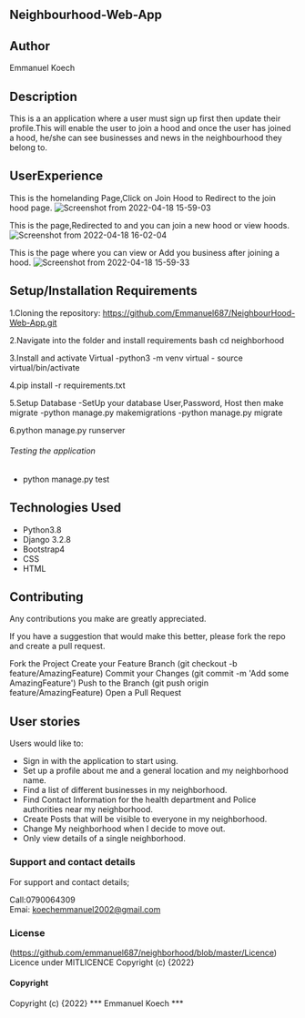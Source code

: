 ## Neighbourhood-Web-App
## Author
Emmanuel Koech

## Description
This is a an application where a user must sign up first then update their profile.This will enable the user to join a hood and once the user has joined  a hood, he/she can see businesses and news in the neighbourhood they belong to.

## UserExperience
This is the homelanding Page,Click on Join Hood to Redirect to the join hood page.
![Screenshot from 2022-04-18 15-59-03](https://user-images.githubusercontent.com/93251478/163813979-4db78815-4114-4c77-aeea-2137e3421800.png)

This is the page,Redirected to and you can join a new hood or view hoods.
![Screenshot from 2022-04-18 16-02-04](https://user-images.githubusercontent.com/93251478/163814242-5d89cf62-6c76-498b-a8e7-1cf2d5d458e0.png)

This is the page where you can view or Add you business after joining a hood.
![Screenshot from 2022-04-18 15-59-33](https://user-images.githubusercontent.com/93251478/163814570-705c10b1-4b13-42c5-82b7-82c8e37000e2.png)








## Setup/Installation Requirements


1.Cloning the repository:
https://github.com/Emmanuel687/NeighbourHood-Web-App.git

2.Navigate into the folder and install requirements
bash cd neighborhood

3.Install and activate Virtual
-python3 -m venv virtual - source virtual/bin/activate

4.pip install -r requirements.txt

5.Setup Database
-SetUp your database User,Password, Host then make migrate
-python manage.py makemigrations 
-python manage.py migrate

6.python manage.py runserver

###### Testing the application
- python manage.py test

## Technologies Used
* Python3.8
* Django 3.2.8
* Bootstrap4
* CSS
* HTML
## Contributing
Any contributions you make are greatly appreciated.

If you have a suggestion that would make this better, please fork the repo and create a pull request.

Fork the Project
Create your Feature Branch (git checkout -b feature/AmazingFeature)
Commit your Changes (git commit -m 'Add some AmazingFeature')
Push to the Branch (git push origin feature/AmazingFeature)
Open a Pull Request
## User stories
Users would like to:

* Sign in with the application to start using.
* Set up a profile about me and a general location and my neighborhood name.
* Find a list of different businesses in my neighborhood.
* Find Contact Information for the health department and Police authorities near my neighborhood.
* Create Posts that will be visible to everyone in my neighborhood.
* Change My neighborhood when I decide to move out.
* Only view details of a single neighborhood.

### Support and contact details
For support and contact details;

Call:0790064309  
Emai: koechemmanuel2002@gmail.com

### License
(https://github.com/emmanuel687/neighborhood/blob/master/Licence)
Licence under MITLICENCE Copyright (c) {2022}

#### Copyright
Copyright (c) {2022} *** Emmanuel Koech ***
